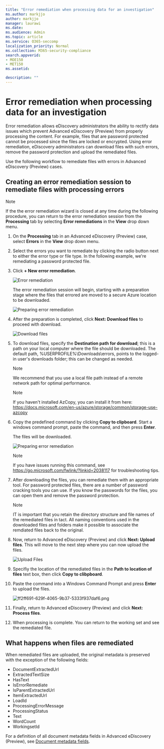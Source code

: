 ```yaml
---
title: "Error remediation when processing data for an investigation"
ms.author: markjjo
author: markjjo
manager: laurawi
ms.date: 
ms.audience: Admin
ms.topic: article
ms.service: O365-seccomp
localization_priority: Normal
ms.collection: M365-security-compliance 
search.appverid: 
- MOE150
- MET150
ms.assetid: 

description: ""
---
```


# Error remediation when processing data for an investigation

Error remediation allows eDiscovery administrators the ability to rectify data issues which prevent Advanced eDiscovery (Preview) from properly processing the content. For example, files that are password protected cannot be processed since the files are locked or encrypted. Using error remediation, eDiscovery administrators can download files with such errors, remove the password protection and upload the remediated files.

Use the following workflow to remediate files with errors in Advanced eDiscovery (Preview) cases.

## Creating an error remediation session to remediate files with processing errors

>[!NOTE]
>If the the error remediation wizard is closed at any time during the following procedure, you can return to the error remediation session from the **Processing** tab by selecting **Error remediations** in the **View** drop down menu.

1. On the **Processing** tab in an Advanced eDiscovery (Preview) case, select **Errors** in the **View** drop down menu.

2. Select the errors you want to remediate by clicking the radio button next to either the error type or file type.  In the following example, we're remediating a password protected file.

3. Click **+ New error remediation**.

    ![Error remediation](../media/8c2faf1a-834b-44fc-b418-6a18aed8b81a.png)

    The error remediation session will begin, starting with a preparation stage where the files that errored are moved to a secure Azure location to be downloaded.

    ![Preparing error remediation](../media/390572ec-7012-47c4-a6b6-4cbb5649e8a8.png)

4. After the preparation is completed, click **Next: Download files** to proceed with download.

    ![Download files](../media/6ac04b09-8e13-414a-9e24-7c75ba586363.png)

5. To download files, specify the **Destination path for download**; this is a path on your local computer where the file should be downloaded.  The default path, %USERPROFILE%\Downloads\errors, points to the logged-in user's downloads folder; this can be changed as needed.

    >[!NOTE]
    >We recommend that you use a local file path instead of a remote network path for optimal performance.

    > [!NOTE]
    > If you haven't installed AzCopy, you can install it from here: https://docs.microsoft.com/en-us/azure/storage/common/storage-use-azcopy

6. Copy the predefined command by clicking **Copy to clipboard**. Start a windows command prompt, paste the command, and then press **Enter**.  

    The files will be downloaded.

    ![Preparing error remediation](../media/f364ab4d-31c5-4375-b69f-650f694a2f69.png)

     > [!NOTE]
     > If you have issues running this command, see https://go.microsoft.com/fwlink/?linkid=2038117 for troubleshooting tips.

7. After downloading the files, you can remediate them with an appropriate tool. For password protected files, there are a number of password cracking tools you can use. If you know the passwords for the files, you can open them and remove the password protection.
    > [!NOTE]
    > IT is important that you retain the directory structure and file names of the remediated files in tact.  All naming conventions used in the downloaded files and folders make it possible to associate the remdiated files back to the original.

8. Now, return to Advanced eDiscovery (Preview) and click **Next: Upload files**.  This will move to the next step where you can now upload the files.

    ![Upload Files](../media/af3d8617-1bab-4ecd-8de0-22e53acba240.png)

9. Specifiy the location of the remediated files in the **Path to location of files** text box, then click **Copy to clibpboard**.

10. Paste the command into a Windows Command Prompt and press **Enter** to upload the files.

    ![ff2ff691-629f-4065-9b37-5333f937daf6.png](../media/ff2ff691-629f-4065-9b37-5333f937daf6.png)

11. Finally, return to Advanced eDiscovery (Preview) and click **Next: Process files**.

12. When processing is complete.  You can return to the working set and see the remediated file.

## What happens when files are remediated

When remediated files are uploaded, the original metadata is preserved with the exception of the following fields: 

- DocumentExtractedUrl
- ExtractedTextSize
- HasText
- IsErrorRemediate
- IsParentExtractedUrl
- ItemExtractedUrl
- LoadId
- ProcessingErrorMessage
- ProcessingStatus
- Text
- WordCount
- WorkingsetId

For a definition of all document metadata fields in Advanced eDiscovery (Preview), see [Document metadata fields](document-metadata-fields.md).